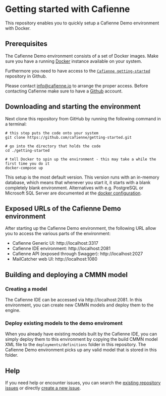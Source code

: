 # Getting started with Cafienne

This repository enables you to quickly setup a Cafienne Demo environment with Docker.

## Prerequisites

The Cafienne Demo environment consists of a set of Docker images. Make sure you have a running [Docker](https://www.docker.com/) instance available on your system.

Furthermore you need to have access to the [`Cafienne getting-started`](https://github.com/cafienne/getting-started) repository in Github.

Please contact info@cafienne.io to arrange the proper access.
Before contacting Cafienne make sure to have a [Github](https://github.com) account.

## Downloading and starting the environment

Next clone this repository from GitHub by running the following command in a terminal:

```
# this step puts the code onto your system
git clone https://github.com/cafienne/getting-started.git

# go into the directory that holds the code
cd ./getting-started

# tell Docker to spin up the environment - this may take a while the first time you do it
docker-compose up
```

This setup is the most default version. This version runs with an in-memory database, which means that whenever you start it, it starts with a blank completely blank environment. Alternatives with e.g. PostgreSQL or Microsoft SQL Server are documented at the [docker configuration](./documentation/docker-configuration.md).


## Exposed URLs of the Cafienne Demo environment

After starting up the Cafienne Demo environment, the following URL allow you to access the various parts of the
environment:

- Cafienne Generic UI: http://localhost:3317
- Cafienne IDE environment: http://localhost:2081
- Cafienne API (exposed through Swagger): http://localhost:2027
- MailCatcher web UI: http://localhost:1080


## Building and deploying a CMMN model

### Creating a model
The Cafienne IDE can be accessed via http://localhost:2081.
In this environment, you can create new CMMN models and deploy them to the engine.

### Deploy existing models to the demo enviroment
When you already have existing models built by the Cafienne IDE, you can simply deploy them to this
environment by copying the build CMMN model XML file to the `deployments/definitions` folder in this repository.
The Cafienne Demo environment picks up any valid model that is stored in this folder.

## Help

If you need help or encounter issues, you can search the [existing repository issues](https://github.com/cafienne/getting-started/issues) or directly [create a new issue](https://github.com/cafienne/getting-started/issues/new).
